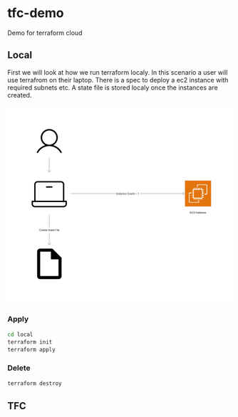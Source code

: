 # tfc-demo
Demo for terraform cloud

## Local
First we will look at how we run terraform localy. In this scenario a user will use terrafrom on their laptop. There is a spec to deploy a ec2 instance with required subnets etc. A state file is stored localy once the instances are created. 

![Local](./docs/TF_Local.png)

### Apply
```bash
cd local
terraform init
terraform apply
```

### Delete
```bash
terraform destroy
```

## TFC 